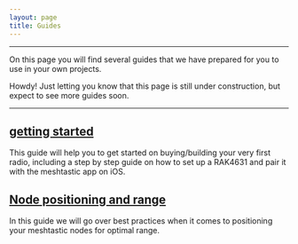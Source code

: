 ```yaml
---
layout: page
title: Guides
---
```

---
On this page you will find several guides that we have prepared for you to use in your own projects.
<p class="message">
  Howdy! Just letting you know that this page is still under construction, but expect to see more guides soon.
</p>

---

## [getting started](/guides/getting-started)
This guide will help you to get started on buying/building your very first radio, including a step by step guide on how to set up a RAK4631 and pair it with the meshtastic app on iOS.

## [Node positioning and range](/guides/range)
In this guide we will go over best practices when it comes to positioning your meshtastic nodes for optimal range. 
